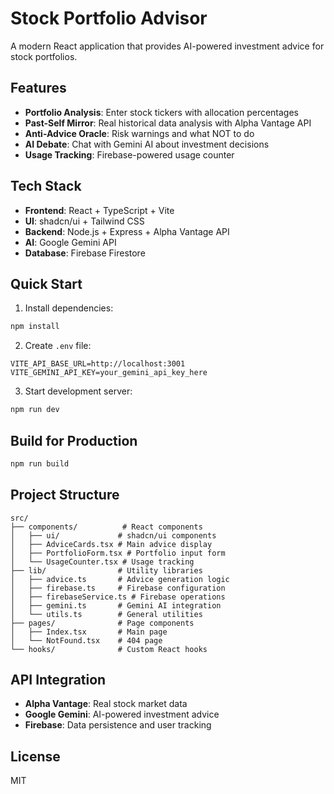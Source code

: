 # Stock Portfolio Advisor

A modern React application that provides AI-powered investment advice for stock portfolios.

## Features

- **Portfolio Analysis**: Enter stock tickers with allocation percentages
- **Past-Self Mirror**: Real historical data analysis with Alpha Vantage API
- **Anti-Advice Oracle**: Risk warnings and what NOT to do
- **AI Debate**: Chat with Gemini AI about investment decisions
- **Usage Tracking**: Firebase-powered usage counter

## Tech Stack

- **Frontend**: React + TypeScript + Vite
- **UI**: shadcn/ui + Tailwind CSS
- **Backend**: Node.js + Express + Alpha Vantage API
- **AI**: Google Gemini API
- **Database**: Firebase Firestore

## Quick Start

1. Install dependencies:
```bash
npm install
```

2. Create `.env` file:
```env
VITE_API_BASE_URL=http://localhost:3001
VITE_GEMINI_API_KEY=your_gemini_api_key_here
```

3. Start development server:
```bash
npm run dev
```

## Build for Production

```bash
npm run build
```

## Project Structure

```
src/
├── components/          # React components
│   ├── ui/             # shadcn/ui components
│   ├── AdviceCards.tsx # Main advice display
│   ├── PortfolioForm.tsx # Portfolio input form
│   └── UsageCounter.tsx # Usage tracking
├── lib/                # Utility libraries
│   ├── advice.ts       # Advice generation logic
│   ├── firebase.ts     # Firebase configuration
│   ├── firebaseService.ts # Firebase operations
│   ├── gemini.ts       # Gemini AI integration
│   └── utils.ts        # General utilities
├── pages/              # Page components
│   ├── Index.tsx       # Main page
│   └── NotFound.tsx    # 404 page
└── hooks/              # Custom React hooks
```

## API Integration

- **Alpha Vantage**: Real stock market data
- **Google Gemini**: AI-powered investment advice
- **Firebase**: Data persistence and user tracking

## License

MIT